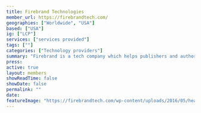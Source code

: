 ```yaml
---
title: Firebrand Technologies
member_url: https://firebrandtech.com/
geographies: ["Worldwide", "USA"]
based: ["USA"]
ig: ["LCP"] 
services: ["services provided"] 
tags: [""]
categories: ["Technology providers"]
summary: "Firebrand is a tech company which helps publishers and authors promote digital review copies to book advocates and industry professionals. They operate [NetGalley](https://www.netgalley.com/)"
press:
active: true
layout: members
showReadTime: false
showDate: false
permalink: ""
date: 
featureImage: "https://firebrandtech.com/wp-content/uploads/2016/05/header_logo_med.png"
---
```

